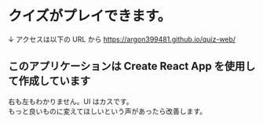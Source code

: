 # クイズがプレイできます。

↓ アクセスは以下の URL から
https://argon399481.github.io/quiz-web/

## このアプリケーションは Create React App を使用して作成しています

右も左もわかりません。UI はカスです。  
もっと良いものに変えてほしいという声があったら改善します。
